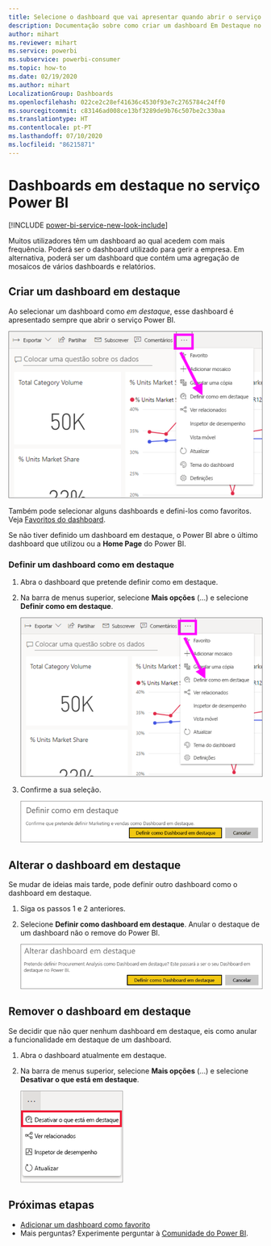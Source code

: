 ```yaml
---
title: Selecione o dashboard que vai apresentar quando abrir o serviço Power BI
description: Documentação sobre como criar um dashboard Em Destaque no serviço Power BI
author: mihart
ms.reviewer: mihart
ms.service: powerbi
ms.subservice: powerbi-consumer
ms.topic: how-to
ms.date: 02/19/2020
ms.author: mihart
LocalizationGroup: Dashboards
ms.openlocfilehash: 022ce2c28ef41636c4530f93e7c2765784c24ff0
ms.sourcegitcommit: c83146ad008ce13bf3289de9b76c507be2c330aa
ms.translationtype: HT
ms.contentlocale: pt-PT
ms.lasthandoff: 07/10/2020
ms.locfileid: "86215871"
---
```

# <a name="featured-dashboards-in-the-power-bi-service"></a>Dashboards em destaque no serviço Power BI

[!INCLUDE [power-bi-service-new-look-include](../includes/power-bi-service-new-look-include.md)]

Muitos utilizadores têm um dashboard ao qual acedem com mais frequência. Poderá ser o dashboard utilizado para gerir a empresa. Em alternativa, poderá ser um dashboard que contém uma agregação de mosaicos de vários dashboards e relatórios.

## <a name="create-a-featured-dashboard"></a>Criar um dashboard em destaque
Ao selecionar um dashboard como *em destaque*, esse dashboard é apresentado sempre que abrir o serviço Power BI. 

![Ícone Definir como dashboard em destaque](./media/end-user-featured/power-bi-dropdown.png)

Também pode selecionar alguns dashboards e defini-los como favoritos. Veja [Favoritos do dashboard](end-user-favorite.md).

Se não tiver definido um dashboard em destaque, o Power BI abre o último dashboard que utilizou ou a **Home Page** do Power BI. 

### <a name="set-a-dashboard-as-featured"></a>Definir um dashboard como em destaque


1. Abra o dashboard que pretende definir como em destaque. 
2. Na barra de menus superior, selecione **Mais opções** (...) e selecione **Definir como em destaque**. 
   
    ![Ícone Definir como dashboard em destaque](./media/end-user-featured/power-bi-dropdown.png)
3. Confirme a sua seleção.
   
    ![Definir dashboard em destaque](./media/end-user-featured/power-bi-featured-confirm.png)

## <a name="change-the-featured-dashboard"></a>Alterar o dashboard em destaque
Se mudar de ideias mais tarde, pode definir outro dashboard como o dashboard em destaque.

1. Siga os passos 1 e 2 anteriores.
   
2. Selecione **Definir como dashboard em destaque**. Anular o destaque de um dashboard não o remove do Power BI. 
   
    ![Mensagem de êxito](./media/end-user-featured/power-bi-unfeature-new.png)

## <a name="remove-the-featured-dashboard"></a>Remover o dashboard em destaque
Se decidir que não quer nenhum dashboard em destaque, eis como anular a funcionalidade em destaque de um dashboard.

1. Abra o dashboard atualmente em destaque.
2. Na barra de menus superior, selecione **Mais opções** (...) e selecione **Desativar o que está em destaque**.

    ![Desativar o dashboard em destaque selecionado](./media/end-user-featured/power-bi-unfeature.png)
   
## <a name="next-steps"></a>Próximas etapas
- [Adicionar um dashboard como favorito](end-user-favorite.md)    
- Mais perguntas? Experimente perguntar à [Comunidade do Power BI](https://community.powerbi.com/).

